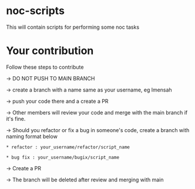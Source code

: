 # noc-scripts
This will contain scripts for performing some noc tasks

# Your contribution
Follow these steps to contribute

  ->  DO NOT PUSH TO MAIN BRANCH
  
  -> create a branch with a name same as your username, eg lmensah
  
  -> push your code there and a create a PR
  
  -> Other members will review your code and merge with the main branch if it's fine.
  
  -> Should you refactor or fix a bug in someone's code, create a branch with naming format below
  
    * refactor : your_username/refactor/script_name
    
    * bug fix : your_username/bugix/script_name
    
  -> Create a PR
  
  -> The branch will be deleted after review and merging with main
